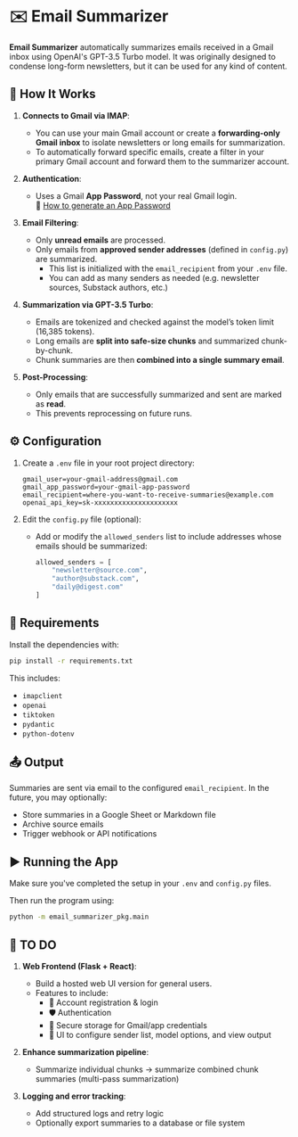 # ✉️ Email Summarizer

**Email Summarizer** automatically summarizes emails received in a Gmail inbox using OpenAI's GPT-3.5 Turbo model. It was originally designed to condense long-form newsletters, but it can be used for any kind of content.

## 🚀 How It Works

1. **Connects to Gmail via IMAP**:
   - You can use your main Gmail account or create a **forwarding-only Gmail inbox** to isolate newsletters or long emails for summarization.
   - To automatically forward specific emails, create a filter in your primary Gmail account and forward them to the summarizer account.

2. **Authentication**:
   - Uses a Gmail **App Password**, not your real Gmail login.  
     📎 [How to generate an App Password](https://support.google.com/accounts/answer/185833?hl=en)

3. **Email Filtering**:
   - Only **unread emails** are processed.
   - Only emails from **approved sender addresses** (defined in `config.py`) are summarized.
     - This list is initialized with the `email_recipient` from your `.env` file.
     - You can add as many senders as needed (e.g. newsletter sources, Substack authors, etc.)

4. **Summarization via GPT-3.5 Turbo**:
   - Emails are tokenized and checked against the model’s token limit (16,385 tokens).
   - Long emails are **split into safe-size chunks** and summarized chunk-by-chunk.
   - Chunk summaries are then **combined into a single summary email**.

5. **Post-Processing**:
   - Only emails that are successfully summarized and sent are marked as **read**.
   - This prevents reprocessing on future runs.

## ⚙️ Configuration

1. Create a `.env` file in your root project directory:

    ```env
    gmail_user=your-gmail-address@gmail.com
    gmail_app_password=your-gmail-app-password
    email_recipient=where-you-want-to-receive-summaries@example.com
    openai_api_key=sk-xxxxxxxxxxxxxxxxxxxxx
    ```

2. Edit the `config.py` file (optional):
   - Add or modify the `allowed_senders` list to include addresses whose emails should be summarized:

     ```python
     allowed_senders = [
         "newsletter@source.com",
         "author@substack.com",
         "daily@digest.com"
     ]
     ```

## 🧪 Requirements

Install the dependencies with:

```bash
pip install -r requirements.txt
```

This includes:
- `imapclient`
- `openai`
- `tiktoken`
- `pydantic`
- `python-dotenv`

## 📤 Output

Summaries are sent via email to the configured `email_recipient`. In the future, you may optionally:

- Store summaries in a Google Sheet or Markdown file
- Archive source emails
- Trigger webhook or API notifications

## ▶️ Running the App

Make sure you've completed the setup in your `.env` and `config.py` files.

Then run the program using:

```bash
python -m email_summarizer_pkg.main
```

## 📝 TO DO

1. **Web Frontend (Flask + React)**:
   - Build a hosted web UI version for general users.
   - Features to include:
     - 🔐 Account registration & login
     - 🛡️ Authentication
     - 🔐 Secure storage for Gmail/app credentials
     - 🧩 UI to configure sender list, model options, and view output

2. **Enhance summarization pipeline**:
   - Summarize individual chunks → summarize combined chunk summaries (multi-pass summarization)

3. **Logging and error tracking**:
   - Add structured logs and retry logic
   - Optionally export summaries to a database or file system
